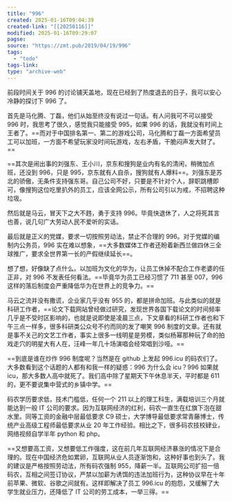 ```yaml
---
title: "996"
created: 2025-01-16T09:04:39
created-link: "[[20250116]]"
modified: 2025-01-16T09:29:07
pagse:
source: "https://zmt.pub/2019/04/19/996"
tags:
  - "todo"
tags-link:
type: "archive-web"
---
```


前段时间关于 996 的讨论铺天盖地，现在已经到了热度退去的日子，我可以安心冷静的探讨下 996 了。

首先是马化腾、丁磊，他们从始至终没有说过一句话。有人问我可不可以接受 996 时，我思考了很久，感觉我只能接受 995，如果 996 的话，我就没有时间上王者了。==而对于中国排名第一、第二的游戏公司，马化腾和丁磊一方面希望员工可以加班，一方面不希望玩家没时间玩游戏，左右矛盾，干脆闷声发大财了。==

==其次是闹出事的刘强东、王小川，京东和搜狗是业内有名的清闲，稍微加点班，还没到 996，只是 995，京东就有人自杀，搜狗就有人爆料==。刘强东是苏北的骄傲，无条件支持强东哥。自己公司不好，只要是不针对个人，辞职跳槽即可，像搜狗这位吃里扒外的员工，应该全网公示，所有公司引以为戒，不招聘这种垃圾。

然后就是马云，冒天下之大不韪，勇于支持 996。毕竟快退休了，人之将死其言也善，说几句广大劳动人民不爱听的实话。

最后就是正义的党媒，要求一切按照劳动法，禁止不合理的 996。对于党媒的编制内公务员，996 实在难以想象，==大多数媒体工作者还盼着新西兰做四休三全球推广，要求全世界第一长的产假继续延长==。

想了想，好像缺了点什么。以加班为文化的华为，让员工休掉不配合工作老婆的任正非，对 996 不发表任何看法。==毕竟华为员工已经习惯了 711 甚至 007，996 这样的落后制度会严重降低华为在世界上的竞争力。==

马云之流并没有撒谎，企业家几乎没有 955 的，都是拼命加班。与此类似的就是科研工作者，==论文下载网站曾经做过研究，发现世界各国下载论文的时间频率几乎是不受时区影响的，也就是说即使是凌晨三点，下文章看的科研工作者也和下午三点一样多，很多科研类公众号不约而同的发了嘲笑 996 制度的文章。还有就是事不关己的文艺工作者，事实上很多一线明星是劳模，类似杨幂那种玩了命的拍戏走穴的明星大有人在，汪峰一年几十场演唱会经常唱到沙哑。==

==到底是谁在炒作 996 制度呢？当然是在 github 上发起 996.icu 的码农们了。大多数看到这个话题的人都有和我一样的疑惑：996 为什么会 icu？996 如果就 icu，那大多数人高中就死了。我们高中除了星期天下午休息半天，平时都是 611 的，更不要说集中营式的乡镇中学。==

码农学历要求低，技术门槛低，任何一个 211 以上的理工科生，满载培训三个月就能达到一般 IT 公司的要求。因为互联网经济的红利，码农一直生在红旗下泡在甜水里。同等工资的金融中层最低要求 C9 硕士，大学博导最低要求常青藤博士，传统产业高级工程师最低要求从业 20 年工作经验。相比之下，很多码农技校肄业，网络视频自学半年 python 和 php。

==又想要高工资，又想要低工作强度，这在前几年互联网经济暴涨的情况下是合理的。现在中国经济危如累卵，互联网从业人员逐渐饱和，这种好事也到头了。我的建议是严格按照劳动法，所有码农强制 955，降薪一半。互联网公司扩招一倍码农，互相之间签订协议，严禁以加薪为诱饵的违法加班行为，这种协议早在十年前苹果、微软、谷歌之间就有。这样即解决了员工 996.icu 的抱怨，又缓解了大学生就业压力，还降低了 IT 公司的劳工成本，一举三得。==
